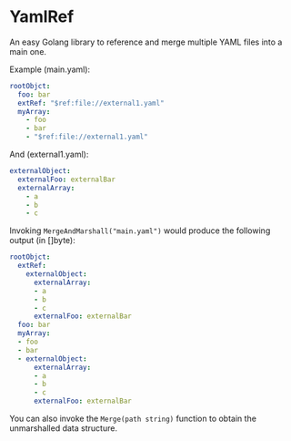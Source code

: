 # YamlRef

An easy Golang library to reference and merge multiple YAML files into a main one.

Example (main.yaml):
```yaml
rootObjct:
  foo: bar
  extRef: "$ref:file://external1.yaml"
  myArray:
    - foo
    - bar
    - "$ref:file://external1.yaml"
```
And (external1.yaml):
```yaml
externalObject:
  externalFoo: externalBar
  externalArray:
    - a
    - b
    - c
```
Invoking `MergeAndMarshall("main.yaml")` would produce the following output (in []byte):

```yaml
rootObjct:
  extRef:
    externalObject:
      externalArray:
      - a
      - b
      - c
      externalFoo: externalBar
  foo: bar
  myArray:
  - foo
  - bar
  - externalObject:
      externalArray:
      - a
      - b
      - c
      externalFoo: externalBar
```

You can also invoke the `Merge(path string)` function to obtain the unmarshalled data structure.